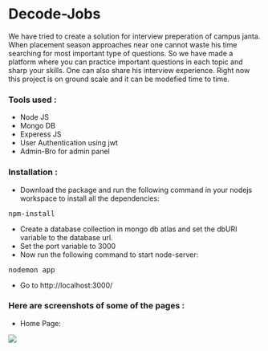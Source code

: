 # Decode-Jobs
We have tried to create a solution for interview preperation of campus janta. When placement season approaches near one cannot waste his time searching for most important type of questions. So we have made a platform where you can practice important questions in each topic and sharp your skills. One can also share his interview experience. Right now this project is on ground scale and it can be modefied time to time.
### Tools used :
* Node JS
* Mongo DB
* Experess JS
* User Authentication using jwt
* Admin-Bro for admin panel

### Installation :
* Download the package and run the following command in your nodejs workspace to install all the dependencies:
<pre>npm-install</pre>
* Create a database collection in mongo db atlas and set the dbURI variable to the database url. 
* Set the port variable to 3000
* Now run the following command to start node-server:
<pre>nodemon app</pre>
* Go to <a>http://localhost:3000/</a>


### Here are screenshots of some of the pages :
* Home Page:
<img src = "https://github.com/shyam-2002/interviewtracker_final/blob/master/public/readme_images/home.png">

